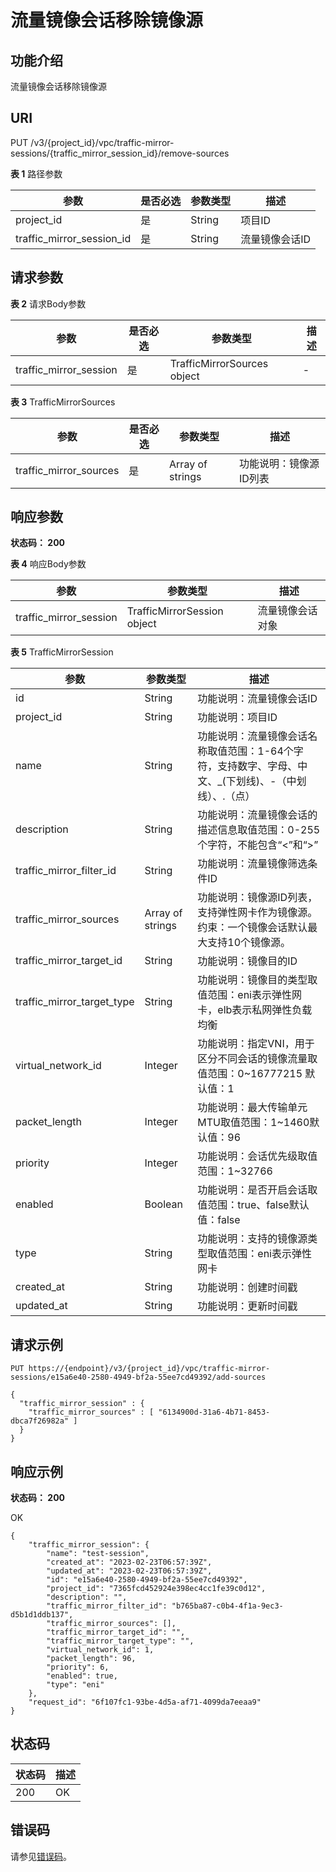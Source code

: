 # 流量镜像会话移除镜像源<a name="vpc_apiv3_0075"></a>

## 功能介绍<a name="section16556350154015"></a>

流量镜像会话移除镜像源

## URI<a name="section1156265017401"></a>

PUT /v3/\{project\_id\}/vpc/traffic-mirror-sessions/\{traffic\_mirror\_session\_id\}/remove-sources

**表 1**  路径参数

|参数|是否必选|参数类型|描述|
|--|--|--|--|
|project_id|是|String|项目ID|
|traffic_mirror_session_id|是|String|流量镜像会话ID|


## 请求参数<a name="section26441150144013"></a>

**表 2**  请求Body参数

|参数|是否必选|参数类型|描述|
|--|--|--|--|
|traffic_mirror_session|是|TrafficMirrorSources object|-|


**表 3**  TrafficMirrorSources

|参数|是否必选|参数类型|描述|
|--|--|--|--|
|traffic_mirror_sources|是|Array of strings|功能说明：镜像源ID列表|


## 响应参数<a name="section7740165034013"></a>

**状态码： 200**

**表 4**  响应Body参数

|参数|参数类型|描述|
|--|--|--|
|traffic_mirror_session|TrafficMirrorSession object|流量镜像会话对象|


**表 5**  TrafficMirrorSession

|参数|参数类型|描述|
|--|--|--|
|id|String|功能说明：流量镜像会话ID|
|project_id|String|功能说明：项目ID|
|name|String|功能说明：流量镜像会话名称取值范围：1-64个字符，支持数字、字母、中文、_(下划线)、-（中划线）、.（点）|
|description|String|功能说明：流量镜像会话的描述信息取值范围：0-255个字符，不能包含“<”和“>”|
|traffic_mirror_filter_id|String|功能说明：流量镜像筛选条件ID|
|traffic_mirror_sources|Array of strings|功能说明：镜像源ID列表，支持弹性网卡作为镜像源。约束：一个镜像会话默认最大支持10个镜像源。|
|traffic_mirror_target_id|String|功能说明：镜像目的ID|
|traffic_mirror_target_type|String|功能说明：镜像目的类型取值范围：eni表示弹性网卡，elb表示私网弹性负载均衡|
|virtual_network_id|Integer|功能说明：指定VNI，用于区分不同会话的镜像流量取值范围：0~16777215 默认值：1|
|packet_length|Integer|功能说明：最大传输单元MTU取值范围：1~1460默认值：96|
|priority|Integer|功能说明：会话优先级取值范围：1~32766|
|enabled|Boolean|功能说明：是否开启会话取值范围：true、false默认值：false|
|type|String|功能说明：支持的镜像源类型取值范围：eni表示弹性网卡|
|created_at|String|功能说明：创建时间戳|
|updated_at|String|功能说明：更新时间戳|


## 请求示例<a name="section22811513406"></a>

```
PUT https://{endpoint}/v3/{project_id}/vpc/traffic-mirror-sessions/e15a6e40-2580-4949-bf2a-55ee7cd49392/add-sources

{
  "traffic_mirror_session" : {
    "traffic_mirror_sources" : [ "6134900d-31a6-4b71-8453-dbca7f26982a" ]
  }
}
```

## 响应示例<a name="section56765118409"></a>

**状态码： 200**

OK

```
{
    "traffic_mirror_session": {
        "name": "test-session",
        "created_at": "2023-02-23T06:57:39Z",
        "updated_at": "2023-02-23T06:57:39Z",
        "id": "e15a6e40-2580-4949-bf2a-55ee7cd49392",
        "project_id": "7365fcd452924e398ec4cc1fe39c0d12",
        "description": "",
        "traffic_mirror_filter_id": "b765ba87-c0b4-4f1a-9ec3-d5b1d1ddb137",
        "traffic_mirror_sources": [],
        "traffic_mirror_target_id": "",
        "traffic_mirror_target_type": "",
        "virtual_network_id": 1,
        "packet_length": 96,
        "priority": 6,
        "enabled": true,
        "type": "eni"
    },
    "request_id": "6f107fc1-93be-4d5a-af71-4099da7eeaa9"
}
```

## 状态码<a name="section1617445119401"></a>

|状态码|描述|
|--|--|
|200|OK|


## 错误码<a name="section720212517405"></a>

请参见[错误码](错误码.md)。

